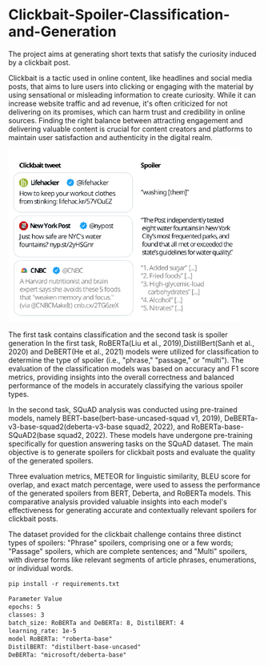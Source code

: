 # Clickbait-Spoiler-Classification-and-Generation
The project aims at generating short texts that satisfy the curiosity induced by a clickbait post.

Clickbait is a tactic used in online content, like headlines and social media posts, that aims to lure users into clicking or engaging with the material by using sensational or misleading information to create curiosity. While it can increase website traffic and ad revenue, it's often criticized for not delivering on its promises, which can harm trust and credibility in online sources. Finding the right balance between attracting engagement and delivering valuable content is crucial for content creators and platforms to maintain user satisfaction and authenticity in the digital realm.

![Examples](Clickbait-examples.png)

The first task contains classification and the second task is spoiler generation 
In the first task, RoBERTa(Liu et al., 2019),DistillBert(Sanh et al., 2020) and DeBERT(He et al.,
2021) models were utilized for classification to determine the type of spoiler (i.e., "phrase," "passage,"
or "multi"). The evaluation of the classification models was based on accuracy and F1 score
metrics, providing insights into the overall correctness and balanced performance of the models
in accurately classifying the various spoiler types.

In the second task, SQuAD analysis was conducted using pre-trained models, namely BERT-base(bert-base-uncased-squad v1, 2019), DeBERTa-v3-base-squad2(deberta-v3-base squad2, 2022), and RoBERTa-base-SQuAD2(base squad2, 2022). These models have undergone pre-training specifically for question answering tasks on the SQuAD dataset. The main objective is to generate spoilers for clickbait posts and
evaluate the quality of the generated spoilers.

Three evaluation metrics, METEOR for linguistic similarity, BLEU score for overlap, and exact match percentage, were used to assess the performance of the generated spoilers from BERT, Deberta, and RoBERTa models. This comparative analysis provided valuable insights into each model's effectiveness for generating accurate and contextually relevant spoilers for clickbait posts.

The dataset provided for the clickbait challenge contains three distinct types of spoilers: "Phrase" spoilers, comprising one or a few words; "Passage" spoilers, which are complete sentences; and "Multi" spoilers, with diverse forms like relevant segments of article phrases, enumerations, or individual words.

```
pip install -r requirements.txt
```

```
Parameter Value
epochs: 5
classes: 3
batch_size: RoBERTa and DeBERTa: 8, DistilBERT: 4
learning_rate: 1e-5
model RoBERTa: "roberta-base"
DistilBERT: "distilbert-base-uncased"
DeBERTa: "microsoft/deberta-base"
```